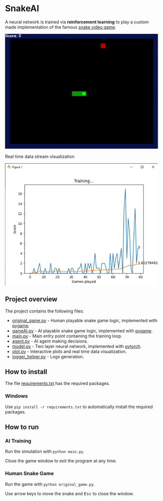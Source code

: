 # SnakeAI
A neural network is trained via **reinforcement learning** to play a custom made implementation of the famous [snake video game](https://en.wikipedia.org/wiki/Snake_(video_game_genre)).

![](Media/demo.gif)

Real time data stream visualization

![](Media/real-time-data-stream.png)

## Project overview
The project contains the following files:
- [original_game.py](https://github.com/fmene1/SnakeAI/blob/main/original_game.py) - Human playable snake game logic, implemented with [pygame](https://www.pygame.org/news).
- [gameAI.py](https://github.com/fmene1/SnakeAI/blob/main/gameAI.py) - AI playable snake game logic, implemented with [pygame](https://www.pygame.org/news).
- [main.py](https://github.com/fmene1/SnakeAI/blob/main/main.py) - Main entry point containing the training loop.
- [agent.py](https://github.com/fmene1/SnakeAI/blob/main/agent.py) - AI agent making decisions.
- [model.py](https://github.com/fmene1/SnakeAI/blob/main/model.py) - Two layer neural network, implemented with [pytorch](https://pytorch.org/).
- [plot.py](https://github.com/fmene1/SnakeAI/blob/main/plot.py) - Interactive plots and real time data visualization.
- [logger_helper.py](https://github.com/fmene1/SnakeAI/blob/main/logger_helper.py) - Logs generation.

## How to install
The file [requirements.txt](https://github.com/fmene1/SnakeAI/blob/main/requirements.txt) has the required packages.

### Windows
Use `pip install -r requirements.txt` to automatically install the required packages.

## How to run
### AI Training
Run the simulation with `python main.py`.

Close the game window to exit the program at any time.
### Human Snake Game
Run the game with `python original_game.py`.

Use arrow keys to move the snake and <kbd>Esc</kbd> to close the window.
